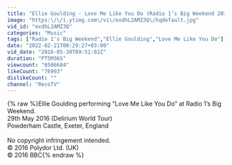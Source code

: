 ```yaml
---
title: "Ellie Goulding - Love Me Like You Do (Radio 1’s Big Weekend 2016) [HD]"
image: "https:\/\/i.ytimg.com\/vi\/exdhL2AMZ3Q\/hqdefault.jpg"
vid_id: "exdhL2AMZ3Q"
categories: "Music"
tags: ["Radio 1's Big Weekend","Ellie Goulding","Love Me Like You Do"]
date: "2022-02-21T00:29:27+03:00"
vid_date: "2016-05-30T09:51:02Z"
duration: "PT5M36S"
viewcount: "6506684"
likeCount: "76993"
dislikeCount: ""
channel: "RecoTV"
---
```

{% raw %}Ellie Goulding performing “Love Me Like You Do” at Radio 1’s Big Weekend.<br />29th May 2016 (Delirium World Tour)<br />Powderham Castle, Exeter, England<br /><br />No copyright infringement intended.<br />© 2016 Polydor Ltd. (UK)<br />© 2016 BBC{% endraw %}
